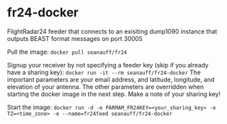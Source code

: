 # fr24-docker
FlightRadar24 feeder that connects to an exisiting dump1090 instance that outputs BEAST format messages on port 30005

Pull the image: ```docker pull seanauff/fr24```

Signup your receiver by not specifying a feeder key (skip if you already have a sharing key): ```docker run -it --rm seanauff/fr24-docker```
The important parameters are your email address, and latitude, longitude, and elevation of your antenna. The other parameters are overridden when starting the docker image in the next step. Make a note of your sharing key!

Start the image: ```docker run -d -e PARMAM_FR24KEY=<your_sharing_key> -e TZ=<time_zone> -e --name=fr24feed seanauff/fr24-docker```
